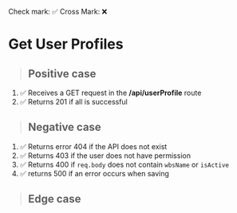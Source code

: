 Check mark: ✅
Cross Mark: ❌

# Get User Profiles

> ## Positive case

1. ✅ Receives a GET request in the **/api/userProfile** route
2. ✅ Returns 201 if all is successful

> ## Negative case

1. ✅ Returns error 404 if the API does not exist
2. ✅ Returns 403 if the user does not have permission
3. ✅ Returns 400 if `req.body` does not contain `wbsName` or `isActive`
4. ✅ returns 500 if an error occurs when saving

> ## Edge case
